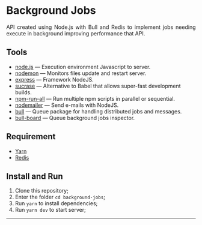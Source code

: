 <h1 align="jusitify">
  Background Jobs
</h1>

<p align="justify"> API created using Node.js with Bull and Redis to implement jobs needing execute in background improving performance that API.</p>

## Tools

- [node.js](https://nodejs.org) — Execution environment Javascript to server.
- [nodemon](https://github.com/remy/nodemon) — Monitors files update and restart server.
- [express](https://github.com/expressjs/express) — Framework NodeJS.
- [sucrase](https://github.com/alangpierce/sucrase) — Alternative to Babel that allows super-fast development builds.
- [npm-run-all](https://github.com/mysticatea/npm-run-all) — Run multiple npm scripts in parallel or sequential.
- [nodemailer](https://github.com/nodemailer/nodemailer) — Send e-mails with NodeJS.
- [bull](https://github.com/OptimalBits/bull) — Queue package for handling distributed jobs and messages.
- [bull-board](https://github.com/vcapretz/bull-board) — Queue background jobs inspector.

## Requirement

- [Yarn](https://yarnpkg.com/pt-BR/docs/install)
- [Redis](https://redis.io/download)

## Install and Run

1. Clone this repository;
2. Enter the folder `cd background-jobs`;
3. Run `yarn` to install dependencies;
4. Run `yarn dev` to start server;

---
